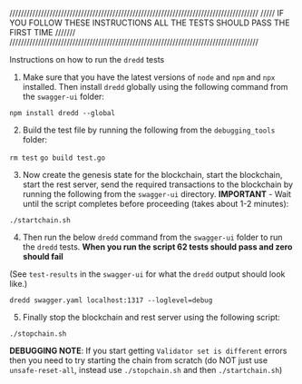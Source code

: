 ///////////////////////////////////////////////////////////////////////////////////////
///// IF YOU FOLLOW THESE INSTRUCTIONS ALL THE TESTS SHOULD PASS THE FIRST TIME ///////
///////////////////////////////////////////////////////////////////////////////////////

Instructions on how to run the `dredd` tests

1) Make sure that you have the latest versions of `node` and `npm` and `npx` installed. Then install `dredd` globally using the following command from the `swagger-ui` folder:

`npm install dredd --global`

2) Build the test file by running the following from the `debugging_tools` folder:

`rm test`
`go build test.go`

3) Now create the genesis state for the blockchain, start the blockchain, start the rest 
server, send the required transactions to the blockchain by running the following from the `swagger-ui` 
directory. 
**IMPORTANT** - Wait until the script completes before proceeding (takes about 1-2 minutes):

`./startchain.sh`

4) Then run the below `dredd` command from the `swagger-ui` folder to run the `dredd` tests.
**When you run the script 62 tests should pass and zero should fail** 

(See `test-results` in the `swagger-ui` for what the `dredd` output should look like.)

`dredd swagger.yaml localhost:1317 --loglevel=debug`

5) Finally stop the blockchain and rest server using the following script:

`./stopchain.sh`

**DEBUGGING NOTE**: If you start getting `Validator set is different` errors then you need to try starting the chain from scratch (do NOT just use `unsafe-reset-all`, instead use `./stopchain.sh` and then `./startchain.sh`)


